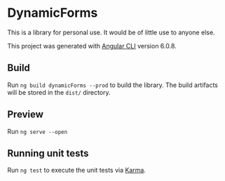 # DynamicForms

This is a library for personal use. It would be of little use to anyone else.

This project was generated with [Angular CLI](https://github.com/angular/angular-cli) version 6.0.8.

## Build

Run `ng build dynamicForms --prod` to build the library. The build artifacts will be stored in the `dist/` directory.

## Preview

Run `ng serve --open`

## Running unit tests

Run `ng test` to execute the unit tests via [Karma](https://karma-runner.github.io).

